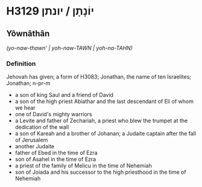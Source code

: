 # H3129 יוֹנָתָן / יונתן

## Yôwnâthân

_(yo-naw-thawn' | yoh-naw-TAWN | yoh-na-TAHN)_

### Definition

Jehovah has given; a form of H3083; Jonathan, the name of ten Israelites; Jonathan; n-pr-m

- a son of king Saul and a friend of David
- a son of the high priest Abiathar and the last descendant of Eli of whom we hear
- one of David's mighty warriors
- a Levite and father of Zechariah, a priest who blew the trumpet at the dedication of the wall
- a son of Kareah and a brother of Johanan; a Judaite captain after the fall of Jerusalem
- another Judaite
- father of Ebed in the time of Ezra
- son of Asahel in the time of Ezra
- a priest of the family of Melicu in the time of Nehemiah
- son of Joiada and his successor to the high priesthood in the time of Nehemiah
